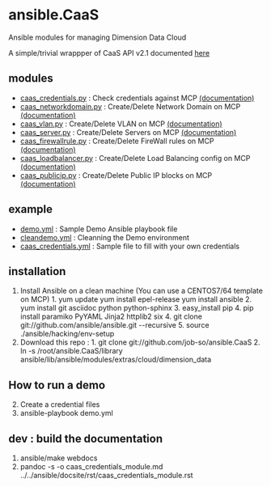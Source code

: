 # ansible.CaaS
Ansible modules for managing Dimension Data Cloud

A simple/trivial wrappper of CaaS API v2.1 documented [here](https://community.opsourcecloud.net/View.jsp?procId=10011686f65f51b7f474acb2013072d2)

## modules
  * [caas_credentials.py](/library/caas_credentials.py) : Check credentials against MCP [(documentation)](/docs/caas_credentials_module.md)
  * [caas_networkdomain.py](/library/caas_networkdomain.py) : Create/Delete Network Domain on MCP [(documentation)](/docs/caas_networkdomain_module.md)
  * [caas_vlan.py](/library/caas_vlan.py) : Create/Delete VLAN on MCP [(documentation)](/docs/caas_vlan_module.md)
  * [caas_server.py](/library/caas_server.py) : Create/Delete Servers on MCP [(documentation)](/docs/caas_server_module.md)
  * [caas_firewallrule.py](/library/caas_firewallrule.py) : Create/Delete FireWall rules on MCP [(documentation)](/docs/caas_firewallrule_module.md)
  * [caas_loadbalancer.py](/library/caas_loadbalancer.py) : Create/Delete Load Balancing config on MCP [(documentation)](/docs/caas_loadbalancer_module.md)
  * [caas_publicip.py](/library/caas_publicip.py) : Create/Delete Public IP blocks on MCP [(documentation)](/docs/caas_publicip_module.md)

## example
  * [demo.yml](/demo.yml) : Sample Demo Ansible playbook file
  * [cleandemo.yml](/cleandemo.yml) : Cleanning the Demo environment
  * [caas_credentials.yml](/caas_credentials.yml) : Sample file to fill with your own credentials

## installation
  1. Install Ansible on a clean machine (You can use a CENTOS7/64 template on MCP)
    1. yum update
	yum install epel-release
	yum install ansible
	2. yum install git asciidoc python python-sphinx
	3. easy_install pip
	4. pip install paramiko PyYAML Jinja2 httplib2 six
    4. git clone git://github.com/ansible/ansible.git --recursive
    5. source ./ansible/hacking/env-setup
  2. Download this repo : 
    1. git clone git://github.com/job-so/ansible.CaaS
	2. ln -s /root/ansible.CaaS/library ansible/lib/ansible/modules/extras/cloud/dimension_data

## How to run a demo
  2. Create a credential files
  3. ansible-playbook demo.yml

## dev : build the documentation
  1. ansible/make webdocs
  2. pandoc -s -o caas_credentials_module.md ../../ansible/docsite/rst/caas_credentials_module.rst

